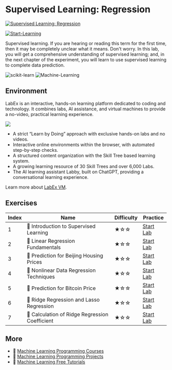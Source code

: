 # Supervised Learning: Regression

[![Supervised Learning: Regression](https://cover-creator.appbot.io/supervised-learning-regression.png)](https://labex.io/courses/supervised-learning-regression)

[![Start-Learning](https://img.shields.io/badge/Start-Learning-whitesmoke?style=for-the-badge)](https://labex.io/courses/supervised-learning-regression)

Supervised learning. If you are hearing or reading this term for the first time, then it may be completely unclear what it means. Don't worry. In this lab, you will get a comprehensive understanding of supervised learning; and, in the next chapter of the experiment, you will learn to use supervised learning to complete data prediction.

![scikit-learn](https://img.shields.io/badge/scikit-learn-whitesmoke?style=for-the-badge&logo=scikit-learn)
![Machine-Learning](https://img.shields.io/badge/Machine-Learning-whitesmoke?style=for-the-badge&logo=machine-learning)


## Environment

LabEx is an interactive, hands-on learning platform dedicated to coding and technology. It combines labs, AI assistance, and virtual machines to provide a no-video, practical learning experience.

![](https://tutorial-screenshot.getvm.io/images/vm-1725247253.png)

- A strict “Learn by Doing” approach with exclusive hands-on labs and no videos.
- Interactive online environments within the browser, with automated step-by-step checks.
- A structured content organization with the Skill Tree based learning system.
- A growing learning resource of 30 Skill Trees and over 6,000 Labs.
- The AI learning assistant Labby, built on ChatGPT, providing a conversational learning experience.

Learn more about [LabEx VM](https://support.labex.io/using-labex/virtual-machine).

## Exercises

|   Index | Name                                          | Difficulty   | Practice                                                                                                           |
|---------|-----------------------------------------------|--------------|--------------------------------------------------------------------------------------------------------------------|
|       1 | 📖 Introduction to Supervised Learning         | ★☆☆          | <a target='_blank' href='https://labex.io/labs/ml-introduction-to-supervised-learning-20791'>Start Lab</a>         |
|       2 | 📖 Linear Regression Fundamentals              | ★☆☆          | <a target='_blank' href='https://labex.io/labs/ml-linear-regression-fundamentals-20799'>Start Lab</a>              |
|       3 | 📖 Prediction for Beijing Housing Prices       | ★☆☆          | <a target='_blank' href='https://labex.io/labs/ml-prediction-for-beijing-housing-prices-20805'>Start Lab</a>       |
|       4 | 📖 Nonlinear Data Regression Techniques        | ★☆☆          | <a target='_blank' href='https://labex.io/labs/ml-nonlinear-data-regression-techniques-20804'>Start Lab</a>        |
|       5 | 📖 Prediction for Bitcoin Price                | ★☆☆          | <a target='_blank' href='https://labex.io/labs/ml-prediction-for-bitcoin-price-20806'>Start Lab</a>                |
|       6 | 📖 Ridge Regression and Lasso Regression       | ★☆☆          | <a target='_blank' href='https://labex.io/labs/ml-ridge-regression-and-lasso-regression-20808'>Start Lab</a>       |
|       7 | 📖 Calculation of Ridge Regression Coefficient | ★☆☆          | <a target='_blank' href='https://labex.io/labs/ml-calculation-of-ridge-regression-coefficient-20753'>Start Lab</a> |

## More

- 🔗 [Machine Learning Programming Courses](https://github.com/labex-labs/awesome-programming-courses)
- 🔗 [Machine Learning Programming Projects](https://github.com/labex-labs/awesome-programming-projects)
- 🔗 [Machine Learning Free Tutorials](https://github.com/labex-labs/ml-free-tutorials)

